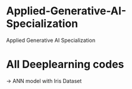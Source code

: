 # Applied-Generative-AI-Specialization
Applied Generative AI Specialization

# All Deeplearning codes 
-> ANN model with Iris Dataset
